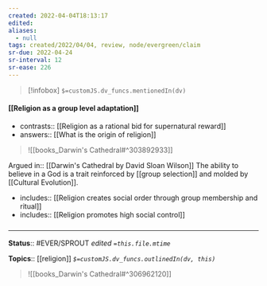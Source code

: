 ```yaml
---
created: 2022-04-04T18:13:17 
edited: 
aliases:
  - null
tags: created/2022/04/04, review, node/evergreen/claim
sr-due: 2022-04-24
sr-interval: 12
sr-ease: 226
---
```

> [!infobox]
`$=customJS.dv_funcs.mentionedIn(dv)`

#### [[Religion as a group level adaptation]] 

- contrasts:: [[Religion as a rational bid for supernatural reward]]
- answers:: [[What is the origin of religion]] 

> ![[books_Darwin's Cathedral#^303892933]]

Argued in:: [[Darwin's Cathedral by David Sloan Wilson]]
The ability to believe in a God is a trait reinforced by [[group selection]] and molded by [[Cultural Evolution]].

- includes:: [[Religion creates social order through group membership and ritual]]
- includes:: [[Religion promotes high social control]]

### <hr class="footnote"/>

**Status**:: #EVER/SPROUT
*edited `=this.file.mtime`*

**Topics**:: [[religion]]
*`$=customJS.dv_funcs.outlinedIn(dv, this)`*

> ![[books_Darwin's Cathedral#^306962120]]
